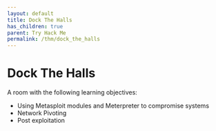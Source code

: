 ```yaml
---
layout: default
title: Dock The Halls
has_children: true
parent: Try Hack Me
permalink: /thm/dock_the_halls
---
```


# Dock The Halls

A room with the following learning objectives:

- Using Metasploit modules and Meterpreter to compromise systems
- Network Pivoting
- Post exploitation
